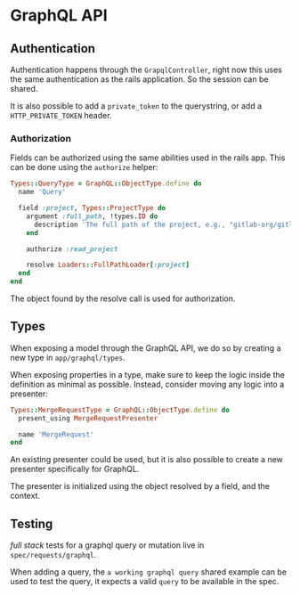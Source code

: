 # GraphQL API

## Authentication

Authentication happens through the `GrapqlController`, right now this
uses the same authentication as the rails application. So the session
can be shared.

It is also possible to add a `private_token` to the querystring, or
add a `HTTP_PRIVATE_TOKEN` header.

### Authorization

Fields can be authorized using the same abilities used in the rails
app. This can be done using the `authorize` helper:

```ruby
Types::QueryType = GraphQL::ObjectType.define do
  name 'Query'

  field :project, Types::ProjectType do
    argument :full_path, !types.ID do
      description 'The full path of the project, e.g., "gitlab-org/gitlab-ce"'
    end

    authorize :read_project

    resolve Loaders::FullPathLoader[:project]
  end
end
```

The object found by the resolve call is used for authorization.


## Types

When exposing a model through the GraphQL API, we do so by creating a
new type in `app/graphql/types`.

When exposing properties in a type, make sure to keep the logic inside
the definition as minimal as possible. Instead, consider moving any
logic into a presenter:

```ruby
Types::MergeRequestType = GraphQL::ObjectType.define do
  present_using MergeRequestPresenter

  name 'MergeRequest'
end
```

An existing presenter could be used, but it is also possible to create
a new presenter specifically for GraphQL.

The presenter is initialized using the object resolved by a field, and
the context.

## Testing

_full stack_ tests for a graphql query or mutation live in
`spec/requests/graphql`.

When adding a query, the `a working graphql query` shared example can
be used to test the query, it expects a valid `query` to be available
in the spec.
